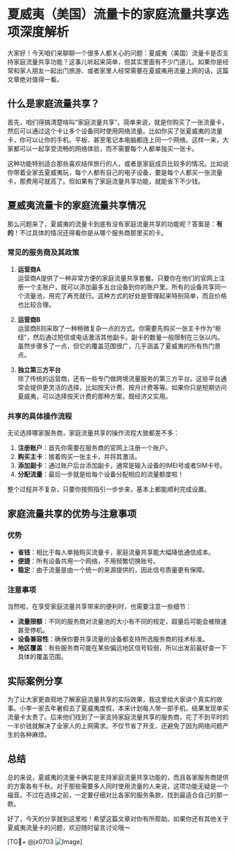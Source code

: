 # 夏威夷（美国）流量卡的家庭流量共享选项深度解析

大家好！今天咱们来聊聊一个很多人都关心的问题：夏威夷（美国）流量卡是否支持家庭流量共享功能？这事儿听起来简单，但其实里面有不少门道儿。如果你是经常和家人朋友一起出门旅游、或者家里人经常需要在夏威夷用流量上网的话，这篇文章绝对值得一看。

## 什么是家庭流量共享？

首先，咱们得搞清楚啥叫“家庭流量共享”。简单来说，就是你购买了一张流量卡，然后可以通过这个卡让多个设备同时使用网络流量。比如你买了张夏威夷的流量卡，你可以让你的手机、平板、甚至笔记本电脑都连上同一个网络。这样一来，大家都可以一起享受流畅的网络体验，而不需要每个人都单独买一张卡。

这种功能特别适合那些喜欢结伴旅行的人，或者是家庭成员比较多的情况。比如说你带着全家去夏威夷玩，每个人都有自己的电子设备，要是每个人都买一张流量卡，那费用可就高了。但如果有了家庭流量共享功能，就能省下不少钱。

## 夏威夷流量卡的家庭流量共享情况

那么问题来了，夏威夷的流量卡到底有没有家庭流量共享的功能呢？答案是：**有的**！不过具体的情况还得看你是从哪个服务商那里买的卡。

### 常见的服务商及其政策

1. **运营商A**  
   运营商A提供了一种非常方便的家庭流量共享套餐。只要你在他们的官网上注册一个主账户，就可以添加最多五台设备到你的账户里。所有的设备共享同一个流量池，用完了再充就行。这种方式的好处是管理起来特别简单，而且价格也比较合理。

2. **运营商B**  
   运营商B则采取了一种稍微复杂一点的方式。你需要先购买一张主卡作为“枢纽”，然后通过短信或电话激活其他副卡。副卡的数量一般限制在三张以内。虽然步骤多了一点，但它的覆盖范围很广，几乎涵盖了夏威夷的所有热门景点。

3. **独立第三方平台**  
   除了传统的运营商，还有一些专门做跨境流量服务的第三方平台。这些平台通常会提供更灵活的选择，比如按天计费、按月计费等等。如果你只是短期访问夏威夷，可以选择按天计费的那种方案，既经济又实用。

### 共享的具体操作流程

无论选择哪家服务商，家庭流量共享的操作流程大致都差不多：

1. **注册账户**：首先你需要在服务商的官网上注册一个账户。
2. **购买主卡**：接着购买一张主卡，并将其激活。
3. **添加副卡**：通过账户后台添加副卡，通常是输入设备的IMEI号或者SIM卡号。
4. **分配流量**：最后一步就是给每个设备分配相应的流量额度啦！

整个过程并不复杂，只要你按照指引一步步来，基本上都能顺利完成设置。

## 家庭流量共享的优势与注意事项

### 优势

- **省钱**：相比于每人单独购买流量卡，家庭流量共享能大幅降低通信成本。
- **便捷**：所有设备共用一个网络，不用频繁切换账号。
- **稳定**：由于流量是由一个统一的来源提供的，因此信号质量更有保障。

### 注意事项

当然啦，在享受家庭流量共享带来的便利时，也需要注意一些细节：

- **流量限额**：不同的服务商对流量池的大小有不同的规定，超量后可能会被限速甚至停机。
- **设备兼容性**：确保你要共享流量的设备都支持所选服务商的技术标准。
- **地区覆盖**：有些服务商可能在某些偏远地区信号较弱，所以出发前最好查一下具体的覆盖范围。

## 实际案例分享

为了让大家更直观地了解家庭流量共享的实际效果，我这里给大家讲个真实的故事。小李一家去年暑假去了夏威夷度假，本来计划每人带一部手机，结果发现单买流量卡太贵了。后来他们找到了一家支持家庭流量共享的服务商，花了不到平时的一半价钱就解决了全家人的上网需求。不仅节省了开支，还避免了因为网络问题产生的各种麻烦。

## 总结

总的来说，夏威夷的流量卡确实是支持家庭流量共享功能的，而且各家服务商提供的方案各有千秋。对于那些需要多人同时使用流量的人来说，这项功能无疑是一个福音。不过在选择之前，一定要仔细对比各家的服务条款，找到最适合自己的那一款。

好了，今天的分享就到这里啦！希望这篇文章对你有所帮助。如果你还有其他关于夏威夷流量卡的问题，欢迎随时留言讨论哦～

[TG💪+ @jx0703 ![Image](https://github.com/user-attachments/assets/dbca1d08-cadb-493c-b0ec-ad6f7a83f270)]
